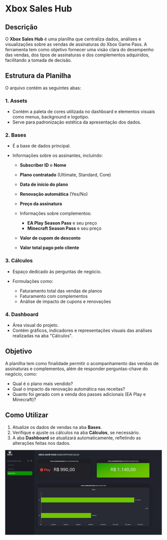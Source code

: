 # Xbox Sales Hub

## Descrição

O **Xbox Sales Hub** é uma planilha que centraliza dados, análises e visualizações sobre as vendas de assinaturas do Xbox Game Pass. A ferramenta tem como objetivo fornecer uma visão clara do desempenho das vendas, dos tipos de assinaturas e dos complementos adquiridos, facilitando a tomada de decisão.

## Estrutura da Planilha

O arquivo contém as seguintes abas:

### 1. **Assets**

* Contém a paleta de cores utilizada no dashboard e elementos visuais como menus, background e logotipo.
* Serve para padronização estética da apresentação dos dados.

### 2. **Bases**

* É a base de dados principal.
* Informações sobre os assinantes, incluindo:

  * **Subscriber ID** e **Nome**
  * **Plano contratado** (Ultimate, Standard, Core)
  * **Data de início do plano**
  * **Renovação automática** (Yes/No)
  * **Preço da assinatura**
  * Informações sobre complementos:

    * **EA Play Season Pass** e seu preço
    * **Minecraft Season Pass** e seu preço
  * **Valor de cupom de desconto**
  * **Valor total pago pelo cliente**

### 3. **Cálculos**

* Espaço dedicado às perguntas de negócio.
* Formulações como:

  * Faturamento total das vendas de planos
  * Faturamento com complementos
  * Análise de impacto de cupons e renovações

### 4. **Dashboard**

* Área visual do projeto.
* Contém gráficos, indicadores e representações visuais das análises realizadas na aba "Cálculos".

## Objetivo

A planilha tem como finalidade permitir o acompanhamento das vendas de assinaturas e complementos, além de responder perguntas-chave do negócio, como:

* Qual é o plano mais vendido?
* Qual o impacto da renovação automática nas receitas?
* Quanto foi gerado com a venda dos passes adicionais (EA Play e Minecraft)?

## Como Utilizar

1. Atualize os dados de vendas na aba **Bases**.
2. Verifique e ajuste os cálculos na aba **Cálculos**, se necessário.
3. A aba **Dashboard** se atualizará automaticamente, refletindo as alterações feitas nos dados.

![Visão Geral do Dashboard](project_image.png)
